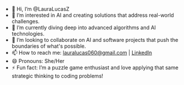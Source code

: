 - 👋 Hi, I’m @LauraLucasZ
- 👀 I’m interested in AI and creating solutions that address real-world challenges.
- 🌱 I’m currently diving deep into advanced algorithms and AI technologies.
- 💞️ I’m looking to collaborate on AI and software projects that push the boundaries of what's possible.
- 📫 How to reach me: [lauralucas060@gmail.com](mailto:lauralucas060@gmail.com) | [LinkedIn](https://www.linkedin.com/in/laura-lucas-aa2445267)
- 😄 Pronouns: She/Her
- ⚡ Fun fact: I’m a puzzle game enthusiast and love applying that same strategic thinking to coding problems!

<!---
LauraLucasZ/LauraLucasZ is a ✨ special ✨ repository because its `README.md` (this file) appears on your GitHub profile.
You can click the Preview link to take a look at your changes.
--->
